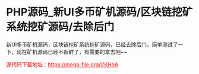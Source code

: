 # PHP源码_新UI多币矿机源码/区块链挖矿系统挖矿源码/去除后门

新UI多币矿机源码，区块链挖矿系统挖矿源码，已经去除后门。简单测试了一下，现在矿机源码已经不新鲜了，有需要的拿去吧~~




<p style="color: red;">源代码下载地址：<a href="https://mega-file.org/VKHhA" style="color: red;">https://mega-file.org/VKHhA</a></p>